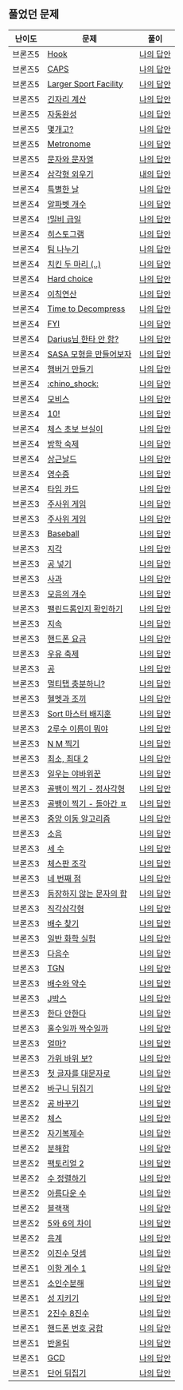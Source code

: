 
## 풀었던 문제

| 난이도                                                                     | 문제                                                             | 풀이                                                                                        |
|-------------------------------------------------------------------------|----------------------------------------------------------------|-------------------------------------------------------------------------------------------|
| 브론즈5                                                                    | [Hook](https://www.acmicpc.net/problem/10189)                  | [나의 답안](https://github.com/LSapee/AlgorithmCPP/blob/main/boj_bronze/problem/num10189.cpp) |
| 브론즈5                                                                    | [CAPS](https://www.acmicpc.net/problem/15000)                  | [나의 답안](https://github.com/LSapee/AlgorithmCPP/blob/main/boj_bronze/problem/num15000.cpp) |
| 브론즈5                                                                    | [Larger Sport Facility](https://www.acmicpc.net/problem/16099) | [나의 답안](https://github.com/LSapee/AlgorithmCPP/blob/main/boj_bronze/problem/num16099.cpp) |
| 브론즈5                                                                    | [긴자리 계산](https://www.acmicpc.net/problem/2338)                 | [나의 답안](https://github.com/LSapee/AlgorithmCPP/blob/main/boj_bronze/problem/num2338.cpp)  |
| 브론즈5                                                                    | [자동완성](https://www.acmicpc.net/problem/24883)                  | [나의 답안](https://github.com/LSapee/AlgorithmCPP/blob/main/boj_bronze/problem/num24883.cpp) |
| 브론즈5                                                                    | [몇개고?](https://www.acmicpc.net/problem/27294)                  | [나의 답안](https://github.com/LSapee/AlgorithmCPP/blob/main/boj_bronze/problem/num27294.cpp) |
| 브론즈5                                                                    | [Metronome](https://www.acmicpc.net/problem/27389)             | [나의 답안](https://github.com/LSapee/AlgorithmCPP/blob/main/boj_bronze/problem/num27389.cpp) |
| 브론즈5                                                                    | [문자와 문자열](https://www.acmicpc.net/problem/27866)               | [나의 답안](https://github.com/LSapee/AlgorithmCPP/blob/main/boj_bronze/problem/num27866.cpp) |
| 브론즈4                                                                    | [삼각형 외우기](https://www.acmicpc.net/problem/10101)               | [내의 답안](https://github.com/LSapee/AlgorithmCPP/blob/main/boj_bronze/problem/num10101.cpp) |
| 브론즈4                                                                    | [특별한 날](https://www.acmicpc.net/problem/10768)                 | [나의 답안](https://github.com/LSapee/AlgorithmCPP/blob/main/boj_bronze/problem/num10768.cpp) |
| 브론즈4                                                                    | [알파벳 개수](https://www.acmicpc.net/problem/10808)                | [나의 답안](https://github.com/LSapee/AlgorithmCPP/blob/main/boj_bronze/problem/num10808.cpp) |
| 브론즈4                                                                    | [!밀비 급일](https://www.acmicpc.net/problem/11365)                | [나의 답안](https://github.com/LSapee/AlgorithmCPP/blob/main/boj_bronze/problem/num11365.cpp) |
| 브론즈4                                                                    | [히스토그램](https://www.acmicpc.net/problem/13752)                 | [나의 답안](https://github.com/LSapee/AlgorithmCPP/blob/main/boj_bronze/problem/num13752.cpp) |
| 브론즈4                                                                    | [팀 나누기](https://www.acmicpc.net/problem/13866)                 | [나의 답안](https://github.com/LSapee/AlgorithmCPP/blob/main/boj_bronze/problem/num13866.cpp) |
| 브론즈4                                                                    | [치킨 두 마리 (..)](https://www.acmicpc.net/problem/14489)          | [나의 답안](https://github.com/LSapee/AlgorithmCPP/blob/main/boj_bronze/problem/num14489.cpp) |
| 브론즈4                                                                    | [Hard choice](https://www.acmicpc.net/problem/15059)           | [나의 답안](https://github.com/LSapee/AlgorithmCPP/blob/main/boj_bronze/problem/num15059.cpp) |
| 브론즈4                                                                    | [이칙연산](https://www.acmicpc.net/problem/15726)                  | [나의 답안](https://github.com/LSapee/AlgorithmCPP/blob/main/boj_bronze/problem/num15726.cpp) |
| 브론즈4                                                                    | [Time to Decompress](https://www.acmicpc.net/problem/17010)    | [나의 답안](https://github.com/LSapee/AlgorithmCPP/blob/main/boj_bronze/problem/num17010.cpp) |
| 브론즈4                                                                    | [FYI](https://www.acmicpc.net/problem/17863)                   | [나의 답안](https://github.com/LSapee/AlgorithmCPP/blob/main/boj_bronze/problem/num17863.cpp) |
| 브론즈4                                                                    | [Darius님 한타 안 함?](https://www.acmicpc.net/problem/20499)       | [나의 답안](https://github.com/LSapee/AlgorithmCPP/blob/main/boj_bronze/problem/num20499.cpp) |
| 브론즈4                                                                    | [SASA 모형을 만들어보자](https://www.acmicpc.net/problem/23825)        | [나의 답안](https://github.com/LSapee/AlgorithmCPP/blob/main/boj_bronze/problem/num23825.cpp) |
| 브론즈4                                                                    | [햄버거 만들기](https://www.acmicpc.net/problem/25628)               | [나의 답안](https://github.com/LSapee/AlgorithmCPP/blob/main/boj_bronze/problem/num25628.cpp) |
| 브론즈4                                                                    | [:chino_shock:](https://www.acmicpc.net/problem/27310)         | [나의 답안](https://github.com/LSapee/AlgorithmCPP/blob/main/boj_bronze/problem/num27310.cpp) |
| 브론즈4                                                                    | [모비스](https://www.acmicpc.net/problem/28074)                   | [나의 답안](https://github.com/LSapee/AlgorithmCPP/blob/main/boj_bronze/problem/num28074.cpp) |
| 브론즈4                                                                    | [10!](https://www.acmicpc.net/problem/28352)                   | [나의 답안](https://github.com/LSapee/AlgorithmCPP/blob/main/boj_bronze/problem/num28352.cpp) |
| 브론즈4                                                                    | [체스 초보 브실이](https://www.acmicpc.net/problem/29725)             | [나의 답안](https://github.com/LSapee/AlgorithmCPP/blob/main/boj_bronze/problem/num29725.cpp) |
| 브론즈4                                                                    | [방학 숙제](https://www.acmicpc.net/problem/5532)                  | [나의 답안](https://github.com/LSapee/AlgorithmCPP/blob/main/boj_bronze/problem/num5532.cpp)  |
| 브론즈4                                                                    | [상근날드](https://www.acmicpc.net/problem/5543)                   | [나의 답안](https://github.com/LSapee/AlgorithmCPP/blob/main/boj_bronze/problem/num5543.cpp)  |
| 브론즈4                                                                    | [영수증](https://www.acmicpc.net/problem/5565)                    | [나의 답안](https://github.com/LSapee/AlgorithmCPP/blob/main/boj_bronze/problem/num5565.cpp)  |
| 브론즈4                                                                    | [타임 카드](https://www.acmicpc.net/problem/5575)                  | [나의 답안](https://github.com/LSapee/AlgorithmCPP/blob/main/boj_bronze/problem/num5575.cpp)  |
| 브론즈3                                                                    | [주사위 게임](https://www.acmicpc.net/problem/10103)                | [나의 답안](https://github.com/LSapee/AlgorithmCPP/blob/main/boj_bronze/problem/num10103.cpp) |
| 브론즈3                                                                    | [주사위 게임](https://www.acmicpc.net/problem/2476)                 | [나의 답안](https://github.com/LSapee/AlgorithmCPP/blob/main/boj_bronze/problem/num2476.cpp)  |
| 브론즈3                                                                    | [Baseball](https://www.acmicpc.net/problem/10214)              | [나의 답안](https://github.com/LSapee/AlgorithmCPP/blob/main/boj_bronze/problem/num10214.cpp) |
| 브론즈3                                                                    | [지각](https://www.acmicpc.net/problem/10419)                    | [나의 답안](https://github.com/LSapee/AlgorithmCPP/blob/main/boj_bronze/problem/num10419.cpp) |
| 브론즈3                                                                    | [공 넣기](https://www.acmicpc.net/problem/10810)                  | [나의 답안](https://github.com/LSapee/AlgorithmCPP/blob/main/boj_bronze/problem/num10810.cpp) |
| 브론즈3                                                                    | [사과](https://www.acmicpc.net/problem/10833)                    | [나의 답안](https://github.com/LSapee/AlgorithmCPP/blob/main/boj_bronze/problem/num10833.cpp) |
| 브론즈3                                                                    | [모음의 개수](https://www.acmicpc.net/problem/10987)                | [나의 답안](https://github.com/LSapee/AlgorithmCPP/blob/main/boj_bronze/problem/num10987.cpp) |
| 브론즈3                                                                    | [팰린드롬인지 확인하기](https://www.acmicpc.net/problem/10988)           | [나의 답안](https://github.com/LSapee/AlgorithmCPP/blob/main/boj_bronze/problem/num10988.cpp) |
| 브론즈3                                                                    | [지속](https://www.acmicpc.net/problem/11648)                    | [나의 답안](https://github.com/LSapee/AlgorithmCPP/blob/main/boj_bronze/problem/num11648.cpp) |
| 브론즈3                                                                    | [핸드폰 요금](https://www.acmicpc.net/problem/1267)                 | [나의 답안](https://github.com/LSapee/AlgorithmCPP/blob/main/boj_bronze/problem/num1267.cpp)  |
| 브론즈3                                                                    | [우유 축제](https://www.acmicpc.net/problem/14720)                 | [나의 답안](https://github.com/LSapee/AlgorithmCPP/blob/main/boj_bronze/problem/num14720.cpp) |
| 브론즈3                                                                    | [공](https://www.acmicpc.net/problem/1547)                      | [나의 답안](https://github.com/LSapee/AlgorithmCPP/blob/main/boj_bronze/problem/num1547.cpp)  |
| 브론즈3                                                                    | [멀티탭 충분하니?](https://www.acmicpc.net/problem/15780)             | [나의 답안](https://github.com/LSapee/AlgorithmCPP/blob/main/boj_bronze/problem/num15780.cpp) |
| 브론즈3                                                                    | [헬멧과 조끼](https://www.acmicpc.net/problem/15781)                | [나의 답안](https://github.com/LSapee/AlgorithmCPP/blob/main/boj_bronze/problem/num15781.cpp) |
| 브론즈3                                                                    | [Sort 마스터 배지훈](https://www.acmicpc.net/problem/17263)          | [나의 답안](https://github.com/LSapee/AlgorithmCPP/blob/main/boj_bronze/problem/num17263.cpp) |
| 브론즈3                                                                    | [2루수 이름이 뭐야](https://www.acmicpc.net/problem/17350)            | [나의 답안](https://github.com/LSapee/AlgorithmCPP/blob/main/boj_bronze/problem/num17350.cpp) |
| 브론즈3                                                                    | [N M 찍기](https://www.acmicpc.net/problem/18883)                | [나의 답안](https://github.com/LSapee/AlgorithmCPP/blob/main/boj_bronze/problem/num18883.cpp) |
| 브론즈3                                                                    | [최소, 최대 2 ](https://www.acmicpc.net/problem/20053)             | [나의 답안](https://github.com/LSapee/AlgorithmCPP/blob/main/boj_bronze/problem/num20053.cpp) |
| 브론즈3                                                                    | [일우는 야바위꾼](https://www.acmicpc.net/problem/20361)              | [나의 답안](https://github.com/LSapee/AlgorithmCPP/blob/main/boj_bronze/problem/num20361.cpp) |
| 브론즈3                                                                    | [골뱅이 찍기 - 정사각형](https://www.acmicpc.net/problem/23794)         | [나의 답안](https://github.com/LSapee/AlgorithmCPP/blob/main/boj_bronze/problem/num23794.cpp) |
| 브론즈3                                                                    | [골뱅이 찍기 - 돌아간 ㅍ](https://www.acmicpc.net/problem/23812)        | [나의 답안](https://github.com/LSapee/AlgorithmCPP/blob/main/boj_bronze/problem/num23812.cpp) |
| 브론즈3                                                                    | [중앙 이동 알고리즘](https://www.acmicpc.net/problem/2903)             | [나의 답안](https://github.com/LSapee/AlgorithmCPP/blob/main/boj_bronze/problem/num2903.cpp)  |
| 브론즈3                                                                    | [소음](https://www.acmicpc.net/problem/2935)                     | [나의 답안](https://github.com/LSapee/AlgorithmCPP/blob/main/boj_bronze/problem/num2935.cpp)  |
| 브론즈3                                                                    | [세 수](https://www.acmicpc.net/problem/2985)                    | [나의 답안](https://github.com/LSapee/AlgorithmCPP/blob/main/boj_bronze/problem/num2985.cpp)  |
| 브론즈3                                                                    | [체스판 조각](https://www.acmicpc.net/problem/3004)                 | [나의 답안](https://github.com/LSapee/AlgorithmCPP/blob/main/boj_bronze/problem/num3004.cpp)  |
| 브론즈3                                                                    | [네 번째 점](https://www.acmicpc.net/problem/3009)                 | [나의 답안](https://github.com/LSapee/AlgorithmCPP/blob/main/boj_bronze/problem/num3009.cpp)  |
| 브론즈3                                                                    | [등장하지 않는 문자의 합](https://www.acmicpc.net/problem/3059)          | [나의 답안](https://github.com/LSapee/AlgorithmCPP/blob/main/boj_bronze/problem/num3059.cpp)  |
| 브론즈3                                                                    | [직각삼각형](https://www.acmicpc.net/problem/4153)                  | [나의 답안](https://github.com/LSapee/AlgorithmCPP/blob/main/boj_bronze/problem/num4153.cpp)  |
| 브론즈3                                                                    | [배수 찾기](https://www.acmicpc.net/problem/4504)                  | [나의 답안](https://github.com/LSapee/AlgorithmCPP/blob/main/boj_bronze/problem/num4504.cpp)  |
| 브론즈3                                                                    | [일반 화학 실험](https://www.acmicpc.net/problem/4766)               | [나의 답안](https://github.com/LSapee/AlgorithmCPP/blob/main/boj_bronze/problem/num4766.cpp)  |
| 브론즈3                                                                    | [다음수](https://www.acmicpc.net/problem/4880)                    | [나의 답안](https://github.com/LSapee/AlgorithmCPP/blob/main/boj_bronze/problem/num4880.cpp)  |
| 브론즈3                                                                    | [TGN](https://www.acmicpc.net/problem/5063)                    | [나의 답안](https://github.com/LSapee/AlgorithmCPP/blob/main/boj_bronze/problem/num5063.cpp)  |
| 브론즈3                                                                    | [배수와 약수](https://www.acmicpc.net/problem/5086)                 | [나의 답안](https://github.com/LSapee/AlgorithmCPP/blob/main/boj_bronze/problem/num5086.cpp)  |
| 브론즈3                                                                    | [J박스](https://www.acmicpc.net/problem/5354)                    | [나의 답안](https://github.com/LSapee/AlgorithmCPP/blob/main/boj_bronze/problem/num5354.cpp)  |
| 브론즈3                                                                    | [한다 안한다](https://www.acmicpc.net/problem/5789)                 | [나의 답안](https://github.com/LSapee/AlgorithmCPP/blob/main/boj_bronze/problem/num5789.cpp)  |
| 브론즈3                                                                    | [홀수일까 짝수일까](https://www.acmicpc.net/problem/5988)              | [나의 답안](https://github.com/LSapee/AlgorithmCPP/blob/main/boj_bronze/problem/num5988.cpp)  |
| 브론즈3                                                                    | [얼마?](https://www.acmicpc.net/problem/9325)                    | [나의 답안](https://github.com/LSapee/AlgorithmCPP/blob/main/boj_bronze/problem/num9325.cpp)  |
| 브론즈3                                                                    | [가위 바위 보?](https://www.acmicpc.net/problem/4493)               | [나의 답안](https://github.com/LSapee/AlgorithmCPP/blob/main/boj_bronze/problem/num4493.cpp)  |
| 브론즈3                                                                    | [첫 글자를 대문자로](https://www.acmicpc.net/problem/4458)             | [나의 답안](https://github.com/LSapee/AlgorithmCPP/blob/main/boj_bronze/problem/num4458.cpp)  |
| 브론즈2                                                                    | [바구니 뒤집기](https://www.acmicpc.net/problem/10811)               | [나의 답안](https://github.com/LSapee/AlgorithmCPP/blob/main/boj_bronze/problem/num10811.cpp) |
| 브론즈2                                                                    | [공 바꾸기](https://www.acmicpc.net/problem/10813)                 | [나의 답안](https://github.com/LSapee/AlgorithmCPP/blob/main/boj_bronze/problem/num10813.cpp) |
| 브론즈2                                                                    | [체스](https://www.acmicpc.net/problem/17122)                    | [나의 답안](https://github.com/LSapee/AlgorithmCPP/blob/main/boj_bronze/problem/num17122.cpp) |
| 브론즈2                                                                    | [자기복제수](https://www.acmicpc.net/problem/2028)                  | [나의 답안](https://github.com/LSapee/AlgorithmCPP/blob/main/boj_bronze/problem/num2028.cpp)  |
| 브론즈2                                                                    | [분해합](https://www.acmicpc.net/problem/2231)                    | [나의 답안](https://github.com/LSapee/AlgorithmCPP/blob/main/boj_bronze/problem/num2231.cpp)  |
| 브론즈2                                                                    | [팩토리얼 2](https://www.acmicpc.net/problem/27433)                | [나의 답안](https://github.com/LSapee/AlgorithmCPP/blob/main/boj_bronze/problem/num27433.cpp) |
| 브론즈2                                                                    | [수 정렬하기](https://www.acmicpc.net/problem/2750)                 | [나의 답안](https://github.com/LSapee/AlgorithmCPP/blob/main/boj_bronze/problem/num2750.cpp)  |
| 브론즈2                                                                    | [아름다운 수](https://www.acmicpc.net/problem/2774)                 | [나의 답안](https://github.com/LSapee/AlgorithmCPP/blob/main/boj_bronze/problem/num2774.cpp)  |
| 브론즈2                                                                    | [블랙잭](https://www.acmicpc.net/problem/2798)                    | [나의 답안](https://github.com/LSapee/AlgorithmCPP/blob/main/boj_bronze/problem/num2798.cpp)  |
| 브론즈2                                                                    | [5와 6의 차이](https://www.acmicpc.net/problem/2864)               | [나의 답안](https://github.com/LSapee/AlgorithmCPP/blob/main/boj_bronze/problem/num2864.cpp)  |
| 브론즈2                                                                    | [음계](https://www.acmicpc.net/problem/2920)                     | [나의 답안](https://github.com/LSapee/AlgorithmCPP/blob/main/boj_bronze/problem/num2920.cpp)  |
| 브론즈2                                                                    | [이진수 덧셈](https://www.acmicpc.net/problem/1252)                 | [나의 답안](https://github.com/LSapee/AlgorithmCPP/blob/main/boj_bronze/problem/num1252.cpp)  |
| 브론즈1                                                                    | [이항 계수 1](https://www.acmicpc.net/problem/11050)               | [나의 답안](https://github.com/LSapee/AlgorithmCPP/blob/main/boj_bronze/problem/num11050.cpp) |
| 브론즈1                                                                    | [소인수분해](https://www.acmicpc.net/problem/11653)                 | [나의 답안](https://github.com/LSapee/AlgorithmCPP/blob/main/boj_bronze/problem/num11653.cpp) |
| 브론즈1                                                                    | [성 지키기](https://www.acmicpc.net/problem/1236)                  | [나의 답안](https://github.com/LSapee/AlgorithmCPP/blob/main/boj_bronze/problem/num1236.cpp)  |
| 브론즈1                                                                    | [2진수 8진수](https://www.acmicpc.net/problem/1373)                | [나의 답안](https://github.com/LSapee/AlgorithmCPP/blob/main/boj_bronze/problem/num1373.cpp)  |
| 브론즈1                                                                    | [핸드폰 번호 궁합](https://www.acmicpc.net/problem/17202)             | [나의 답안](https://github.com/LSapee/AlgorithmCPP/blob/main/boj_bronze/problem/num17202.cpp) |
| 브론즈1                                                                    | [반올림](https://www.acmicpc.net/problem/2033)                    | [나의 답안](https://github.com/LSapee/AlgorithmCPP/blob/main/boj_bronze/problem/num2033.cpp)  |
| 브론즈1                                                                    | [GCD](https://www.acmicpc.net/problem/5344)                    | [나의 답안](https://github.com/LSapee/AlgorithmCPP/blob/main/boj_bronze/problem/num5344.cpp)  |
| 브론즈1                                                                    | [단어 뒤집기](https://www.acmicpc.net/problem/9093)                 | [나의 답안](https://github.com/LSapee/AlgorithmCPP/blob/main/boj_bronze/problem/num9093.cpp)  |
